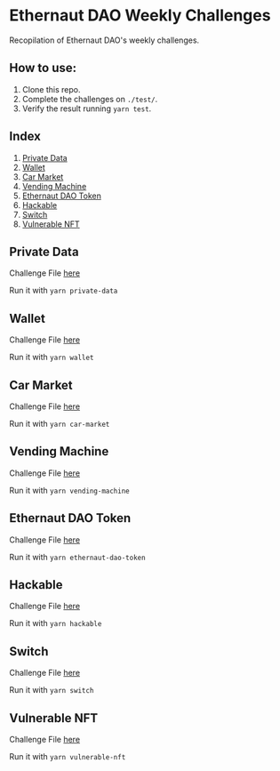 # Ethernaut DAO Weekly Challenges

Recopilation of Ethernaut DAO's weekly challenges.
## How to use:

1. Clone this repo.
2. Complete the challenges on `./test/`.
3. Verify the result running `yarn test`.

## Index

1. [Private Data](#private-data)
2. [Wallet](#wallet)
3. [Car Market](#car-market)
4. [Vending Machine](#vending-machine)
5. [Ethernaut DAO Token](#ethernaut-dao-token)
6. [Hackable](#hackable)
7. [Switch](#switch)
8. [Vulnerable NFT](#vulnerable-nft)

## Private Data

Challenge File [here](./test/01-PrivateData.test.ts)

Run it with `yarn private-data`


## Wallet

Challenge File [here](./test/02-Wallet.test.ts
)

Run it with ``yarn wallet``

## Car Market

Challenge File [here](./test/03-CarMarket.test.ts)

Run it with `yarn car-market`

## Vending Machine

Challenge File [here](./test/04-VendintMachine.test.ts)

Run it with `yarn vending-machine`

## Ethernaut DAO Token

Challenge File [here](./test/05-EthernautDAOToken.test.ts)

Run it with `yarn ethernaut-dao-token`

## Hackable

Challenge File [here](./test/06-Hackable.test.ts)

Run it with `yarn hackable`

## Switch

Challenge File [here](./test/07-Switch.test.ts)

Run it with `yarn switch`


## Vulnerable NFT

Challenge File [here](./test/08-VulnerableNFT.test.ts)

Run it with `yarn vulnerable-nft`
